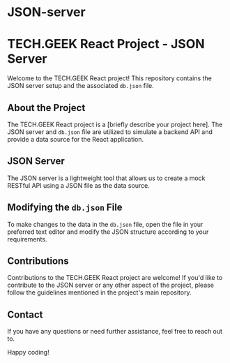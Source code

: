 # JSON-server
# TECH.GEEK React Project - JSON Server

Welcome to the TECH.GEEK React project! This repository contains the JSON server setup and the associated `db.json` file.

## About the Project

The TECH.GEEK React project is a [briefly describe your project here]. The JSON server and `db.json` file are utilized to simulate a backend API and provide a data source for the React application.

## JSON Server

The JSON server is a lightweight tool that allows us to create a mock RESTful API using a JSON file as the data source.


## Modifying the `db.json` File

To make changes to the data in the `db.json` file, open the file in your preferred text editor and modify the JSON structure according to your requirements. 

## Contributions

Contributions to the TECH.GEEK React project are welcome! If you'd like to contribute to the JSON server or any other aspect of the project, please follow the guidelines mentioned in the project's main repository.

## Contact

If you have any questions or need further assistance, feel free to reach out to.

Happy coding!
